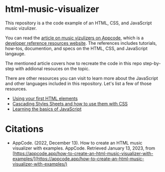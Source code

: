 # html-music-visualizer
This repository is a the code example of an HTML, CSS, and JavaScript music vizulizer. 

You can read the [article on music vizulizers on Appcode](https://appcode.app/how-to-create-an-html-music-visualizer-with-examples/), which is a [developer reference resources website](https://appcode.app/). The references includes tutorials, how-tos, documention, and specs on the HTML, CSS, and JavaScript langauge. 

The mentioned article covers how to recreate the code in this repo step-by-step with addional resouces on the topic. 

There are other resources you can visit to learn more about the JavaScript and other languages included in this repository. Let's list a few of those resources.

- [Using your first HTML elements](https://appcode.app/how-to-create-your-first-html-elements-with-examples/)
- [Cascading Styles Sheets and how to use them with CSS](https://appcode.app/how-to-use-css-cascading-style-sheets-to-style-html/)
- [Learning the basics of JavaScript](https://appcode.app/javascript-fundamentals-a-dinosaurs-cheat-sheet/)

# Citations

- AppCode. (2022, December 13). How to create an HTML music visualizer with examples. AppCode. Retrieved January 13, 2023, from [https://appcode.app/how-to-create-an-html-music-visualizer-with-examples/](https://appcode.app/how-to-create-an-html-music-visualizer-with-examples/)

